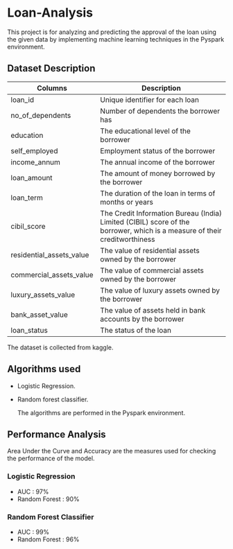 # Loan-Analysis
This project is for analyzing and predicting the approval of the loan using the given data by implementing machine learning techniques in the Pyspark environment.

## Dataset Description
|Columns|Description|
|-------|-----------|
|loan_id|Unique identifier for each loan|
|no_of_dependents|Number of dependents the borrower has|
|education| The educational level of the borrower|
|self_employed|Employment status of the borrower |
|income_annum|The annual income of the borrower|
|loan_amount|The amount of money borrowed by the borrower|
|loan_term|The duration of the loan in terms of months or years|
|cibil_score|The Credit Information Bureau (India) Limited (CIBIL) score of the borrower, which is a measure of their creditworthiness|
|residential_assets_value| The value of residential assets owned by the borrower|
|commercial_assets_value|  The value of commercial assets owned by the borrower|
|luxury_assets_value|The value of luxury assets owned by the borrower|
|bank_asset_value|The value of assets held in bank accounts by the borrower|
|loan_status|The status of the loan|

The dataset is collected from kaggle.

## Algorithms used
- Logistic Regression.
- Random forest classifier.

  The algorithms are performed in the Pyspark environment.
## Performance Analysis
Area Under the Curve and Accuracy are the measures used for checking the performance of the model.
### Logistic Regression
- AUC : 97%
- Random Forest : 90%
### Random Forest Classifier
- AUC : 99%
- Random Forest : 96%
